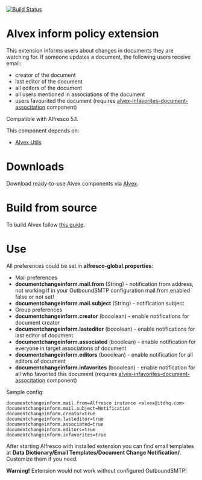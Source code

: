 [![Build Status](https://travis-ci.org/ITDSystems/alvex-inform-policy-extension.svg?branch=master)](https://travis-ci.org/ITDSystems/alvex-inform-policy-extension)

Alvex inform policy extension
========================

This extension informs users about changes in documents they are watching for. If someone updates a document, the following users receive email:
* creator of the document
* last editor of the document
* all editors of the document
* all users mentioned in associations of the document
* users favourited the document (requires [alvex-infavorites-document-associtation](https://github.com/ITDSystems/alvex-infavorites-document-association) component)

Compatible with Alfresco 5.1.

This component depends on:
* [Alvex Utils](https://github.com/ITDSystems/alvex-utils)

# Downloads

Download ready-to-use Alvex components via [Alvex](https://github.com/ITDSystems/alvex#downloads).

# Build from source

To build Alvex follow [this guide](https://github.com/ITDSystems/alvex#build-component-from-source).

# Use

All preferences could be set in **alfresco-global.properties**:

* Mail preferences
 * **documentchangeinform.mail.from** (String) - notification from address, not working if in your OutboundSMTP configuration mail.from.enabled false or not set!
 * **documentchangeinform.mail.subject** (String) - notification subject
* Group preferences
 * **documentchangeinform.creator** (booolean) - enable notifications for document creator
 * **documentchangeinform.lasteditor** (booolean) - enable notifications for last editor of document
 * **documentchangeinform.associated** (booolean) - enable notification for everyone in target associations of document
 * **documentchangeinform.editors** (booolean) - enable notification for all editors of document
 * **documentchangeinform.infavorites** (booolean) - enable notification for all who favorited this document (requires [alvex-infavorites-document-associtation](https://github.com/ITDSystems/alvex-infavorites-document-association) component)

Sample config:

```
documentchangeinform.mail.from=Alfresco instance <alvex@itdhq.com>
documentchangeinform.mail.subject=Notification
documentchangeinform.creator=true
documentchangeinform.lasteditor=true
documentchangeinform.associated=true
documentchangeinform.editors=true
documentchangeinform.infavorites=true
```

After starting Alfresco with installed extension you can find email templates at **Data Dictionary/Email Templates/Document Change Notification/**. Customize them if you need.

**Warning!** Extension would not work without configured OutboundSMTP!
